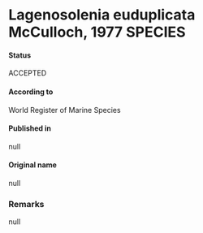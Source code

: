 Lagenosolenia euduplicata McCulloch, 1977 SPECIES
=======

#### Status
ACCEPTED

#### According to
World Register of Marine Species

#### Published in
null

#### Original name
null

### Remarks
null